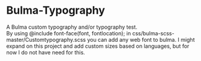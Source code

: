 # Bulma-Typography
A Bulma custom typography and/or typography test.<br>
By using @include font-face(font, fontlocation); in css/bulma-scss-master/Customtypography.scss you can add any web font to bulma.
I might expand on this project and add custom sizes based on languages, but for now I do not have need for this.
